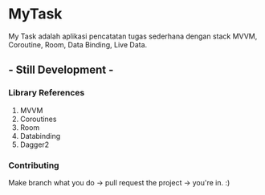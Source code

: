 # MyTask
My Task adalah aplikasi pencatatan tugas sederhana dengan stack MVVM, Coroutine, Room, Data Binding, Live Data.

## - Still Development -

### Library References
1. MVVM
2. Coroutines 
3. Room
4. Databinding
5. Dagger2

### Contributing
Make branch what you do -> pull request the project -> you're in. :)

